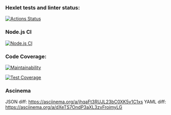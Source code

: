 ### Hexlet tests and linter status:
[![Actions Status](https://github.com/ivan-fedoroff/backend-project-lvl2/workflows/hexlet-check/badge.svg)](https://github.com/ivan-fedoroff/backend-project-lvl2/actions)

### Node.js CI
[![Node.js CI](https://github.com/ivan-fedoroff/backend-project-lvl2/actions/workflows/node.js.yml/badge.svg)](https://github.com/ivan-fedoroff/backend-project-lvl2/actions/workflows/node.js.yml)

### Code Coverage:
[![Maintainability](https://api.codeclimate.com/v1/badges/e9c319f0f8130fb95c89/maintainability)](https://codeclimate.com/github/ivan-fedoroff/backend-project-lvl2/maintainability)

[![Test Coverage](https://api.codeclimate.com/v1/badges/e9c319f0f8130fb95c89/test_coverage)](https://codeclimate.com/github/ivan-fedoroff/backend-project-lvl2/test_coverage)

### Ascinema
JSON diff:
https://asciinema.org/a/jhqaFt3RUJL23bC0XK5v1C1xs
YAML diff:
https://asciinema.org/a/dXeTS7OndP3aXL3zvFroimyLG